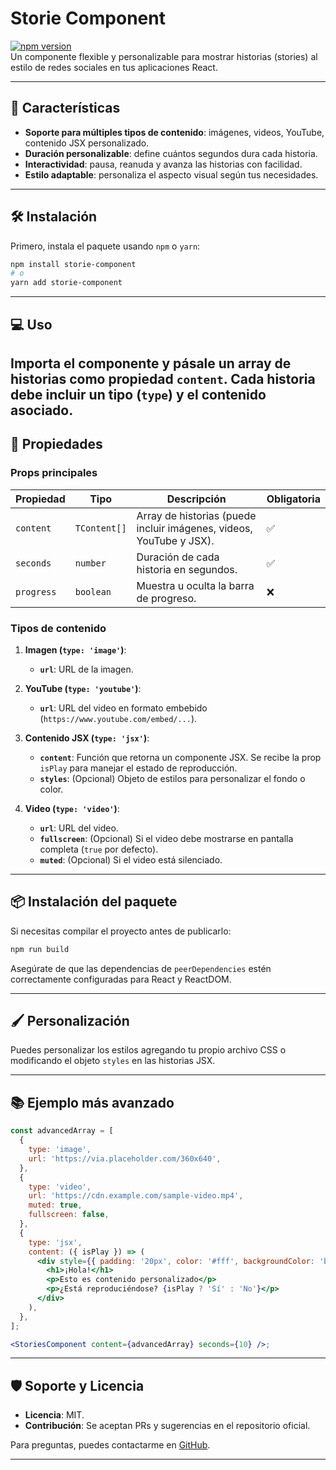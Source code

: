 # Storie Component

[![npm version](https://img.shields.io/npm/v/storie-component)](https://www.npmjs.com/package/storie-component)  
Un componente flexible y personalizable para mostrar historias (stories) al estilo de redes sociales en tus aplicaciones React.

---

## 🚀 Características

- **Soporte para múltiples tipos de contenido**: imágenes, videos, YouTube, contenido JSX personalizado.
- **Duración personalizable**: define cuántos segundos dura cada historia.
- **Interactividad**: pausa, reanuda y avanza las historias con facilidad.
- **Estilo adaptable**: personaliza el aspecto visual según tus necesidades.

---

## 🛠 Instalación

Primero, instala el paquete usando `npm` o `yarn`:

```bash
npm install storie-component
# o
yarn add storie-component
```

---

## 💻 Uso

Importa el componente y pásale un array de historias como propiedad `content`. Cada historia debe incluir un tipo (`type`) y el contenido asociado.
---

## 🔧 Propiedades

### **Props principales**
| Propiedad       | Tipo                | Descripción                                                                 | Obligatoria |
|------------------|---------------------|-----------------------------------------------------------------------------|-------------|
| `content`        | `TContent[]`       | Array de historias (puede incluir imágenes, videos, YouTube y JSX).         | ✅          |
| `seconds`        | `number`           | Duración de cada historia en segundos.                                      | ✅          |
| `progress`       | `boolean`          | Muestra u oculta la barra de progreso.                                      | ❌          |

### **Tipos de contenido**

1. **Imagen (`type: 'image'`)**:
   - **`url`**: URL de la imagen.

2. **YouTube (`type: 'youtube'`)**:
   - **`url`**: URL del video en formato embebido (`https://www.youtube.com/embed/...`).

3. **Contenido JSX (`type: 'jsx'`)**:
   - **`content`**: Función que retorna un componente JSX. Se recibe la prop `isPlay` para manejar el estado de reproducción.
   - **`styles`**: (Opcional) Objeto de estilos para personalizar el fondo o color.

4. **Video (`type: 'video'`)**:
   - **`url`**: URL del video.
   - **`fullscreen`**: (Opcional) Si el video debe mostrarse en pantalla completa (`true` por defecto).
   - **`muted`**: (Opcional) Si el video está silenciado.

---

## 📦 Instalación del paquete

Si necesitas compilar el proyecto antes de publicarlo:

```bash
npm run build
```

Asegúrate de que las dependencias de `peerDependencies` estén correctamente configuradas para React y ReactDOM.

---

## 🖌 Personalización

Puedes personalizar los estilos agregando tu propio archivo CSS o modificando el objeto `styles` en las historias JSX.

---

## 📚 Ejemplo más avanzado

```jsx
const advancedArray = [
  {
    type: 'image',
    url: 'https://via.placeholder.com/360x640',
  },
  {
    type: 'video',
    url: 'https://cdn.example.com/sample-video.mp4',
    muted: true,
    fullscreen: false,
  },
  {
    type: 'jsx',
    content: ({ isPlay }) => (
      <div style={{ padding: '20px', color: '#fff', backgroundColor: 'blue' }}>
        <h1>¡Hola!</h1>
        <p>Esto es contenido personalizado</p>
        <p>¿Está reproduciéndose? {isPlay ? 'Sí' : 'No'}</p>
      </div>
    ),
  },
];

<StoriesComponent content={advancedArray} seconds={10} />;
```

---

## 🛡 Soporte y Licencia

- **Licencia**: MIT.  
- **Contribución**: Se aceptan PRs y sugerencias en el repositorio oficial. 

Para preguntas, puedes contactarme en [GitHub](https://github.com/adiezdev).

---
